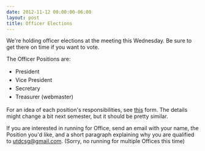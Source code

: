 ```yaml
---
date: 2012-11-12 00:00:00-06:00
layout: post
title: Officer Elections
---
```


We're holding officer elections at the meeting this Wednesday. Be sure to get there on time if you want to vote.

The Officer Positions are:

-   <span style="line-height: 22px;">President</span>
-   <span style="line-height: 22px;">Vice President</span>
-   <span style="line-height: 22px;">Secretary</span>
-   <span style="line-height: 22px;">Treasurer (webmaster)</span>

For an idea of each position's responsibilities, see [this](http://csg.utdallas.edu/wp-content/uploads/2012/11/csg-officers.pdf) form. The details might change a bit next semester, but it should be pretty similar.

If you are interested in running for Office, send an email with your name, the Position you'd like, and a short paragraph explaining why you are qualified to <utdcsg@gmail.com>. (Sorry, no running for multiple Offices this time)
